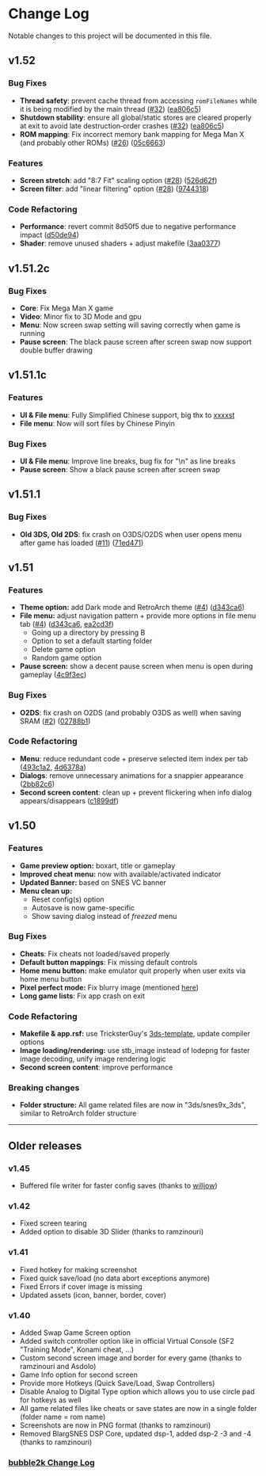 # Change Log
Notable changes to this project will be documented in this file.

## v1.52

### Bug Fixes
* **Thread safety**: prevent cache thread from accessing `romFileNames` while it is being modified by the main thread ([#32](https://github.com/matbo87/snes9x_3ds/issues/32)) ([ea806c5](https://github.com/matbo87/snes9x_3ds/commit/ea806c5d89d186f1d9018a8d1850190d422ad4ca))
* **Shutdown stability**: ensure all global/static stores are cleared properly at exit to avoid late destruction‑order crashes ([#32](https://github.com/matbo87/snes9x_3ds/issues/32)) ([ea806c5](https://github.com/matbo87/snes9x_3ds/commit/ea806c5d89d186f1d9018a8d1850190d422ad4ca))
* **ROM mapping**: Fix incorrect memory bank mapping for Mega Man X (and probably other ROMs) ([#26](https://github.com/matbo87/snes9x_3ds/issues/26)) ([05c6663](https://github.com/matbo87/snes9x_3ds/commit/05c6663ae2d944c4c232838ac4f5bf0d8c6c98aa))

### Features
* **Screen stretch**: add "8:7 Fit" scaling option ([#28](https://github.com/matbo87/snes9x_3ds/pull/28)) ([526d62f](https://github.com/matbo87/snes9x_3ds/commit/526d62f9250421ed867c43a675c226c63b718f19))
* **Screen filter**: add "linear filtering" option ([#28](https://github.com/matbo87/snes9x_3ds/pull/28)) ([9744318](https://github.com/matbo87/snes9x_3ds/commit/9744318cc747adeaf0c7decff94c8126584fa8b4))

### Code Refactoring
* **Performance**: revert commit 8d50f5 due to negative performance impact ([d50de94](https://github.com/matbo87/snes9x_3ds/commit/d50de943ff0415eb70f8cec3dfc7e50fe1490886))
* **Shader**: remove unused shaders + adjust makefile ([3aa0377](https://github.com/matbo87/snes9x_3ds/commit/3aa03772cecf17264e4cfee00545360286c15a42))


## v1.51.2c

### Bug Fixes
* **Core**: Fix Mega Man X game
* **Video**: Minor fix to 3D Mode and gpu
* **Menu**: Now screen swap setting will saving correctly when game is running
* **Pause screen**: The black pause screen after screen swap now support double buffer drawing


## v1.51.1c

### Features
* **UI & File menu**: Fully Simplified Chinese support, big thx to [xxxxst](https://github.com/xxxxst)
* **File menu**: Now will sort files by Chinese Pinyin

### Bug Fixes
* **UI & File menu**: Improve line breaks, bug fix for "\n" as line breaks
* **Pause screen**: Show a black pause screen after screen swap


## v1.51.1

### Bug Fixes
* **Old 3DS, Old 2DS**: fix crash on O3DS/O2DS when user opens menu after game has loaded ([#11](https://github.com/matbo87/snes9x_3ds/issues/11)) ([71ed471](https://github.com/matbo87/snes9x_3ds/commit/71ed471f3f9bfea74f42105ddbbbf3b9e9a94c07))


## v1.51

### Features
* **Theme option:** add Dark mode and RetroArch theme ([#4](https://github.com/matbo87/snes9x_3ds/issues/2)) ([d343ca6](https://github.com/matbo87/snes9x_3ds/commit/d343ca60fb0e380fa9b4239c7ebf346e0ff86e6c))
* **File menu:** adjust navigation pattern + provide more options in file menu tab ([#4](https://github.com/matbo87/snes9x_3ds/issues/2)) ([d343ca6](https://github.com/matbo87/snes9x_3ds/commit/d343ca60fb0e380fa9b4239c7ebf346e0ff86e6c), [ea2cd3f](https://github.com/matbo87/snes9x_3ds/commit/ea2cd3fa970f81a4384ebf0c7b014b429d4d7d34))
  * Going up a directory by pressing B
  * Option to set a default starting folder
  * Delete game option
  * Random game option
* **Pause screen:** show a decent pause screen when menu is open during gameplay ([4c9f3ec](https://github.com/matbo87/snes9x_3ds/commit/4c9f3ecb333eaf23da85e9199bdbbfa3511312dd))

### Bug Fixes
* **O2DS**: fix crash on O2DS (and probably O3DS as well) when saving SRAM ([#2](https://github.com/matbo87/snes9x_3ds/issues/2)) ([02788b1](https://github.com/matbo87/snes9x_3ds/commit/02788b17d038e30e612dcbf0719ec45a8fc54a43))

### Code Refactoring
* **Menu**: reduce redundant code + preserve selected item index per tab ([493c1a2](https://github.com/matbo87/snes9x_3ds/commit/493c1a22b3975c7cb39a55dbd38140e5e3cd2a14), [4d6378a](https://github.com/matbo87/snes9x_3ds/commit/4d6378a507cb77571e4444abb6fbd0df3ff5f555))
* **Dialogs**: remove unnecessary animations for a snappier appearance ([2bb82c6](https://github.com/matbo87/snes9x_3ds/commit/2bb82c69512a2ef894ee5bb049be13ba567b6e89))
* **Second screen content**: clean up + prevent flickering when info dialog appears/disappears ([c1899df](https://github.com/matbo87/snes9x_3ds/commit/c1899df01828b9653c3c635695e61d1ce4fbeaee))


## v1.50

### Features
* **Game preview option:** boxart, title or gameplay
* **Improved cheat menu:** now with available/activated indicator
* **Updated Banner:** based on SNES VC banner
* **Menu clean up:**
  * Reset config(s) option
  * Autosave is now game-specific
  * Show saving dialog instead of _freezed_ menu

### Bug Fixes
* **Cheats**: Fix cheats not loaded/saved properly
* **Default button mappings**: Fix missing default controls 
* **Home menu button:** make emulator quit properly when user exits via home menu button
* **Pixel perfect mode:** Fix blurry image (mentioned [here](https://github.com/asdolo/snes9x_3ds_forwarder/pull/1))
* **Long game lists**: Fix app crash on exit

### Code Refactoring
* **Makefile & app.rsf:** use TricksterGuy's [3ds-template](https://github.com/TricksterGuy/3ds-template), update compiler options
* **Image loading/rendering:** use stb_image instead of lodepng for faster image decoding, unify image rendering logic
* **Second screen content**: improve performance

### Breaking changes
* **Folder structure:** All game related files are now in "3ds/snes9x_3ds", similar to RetroArch folder structure


---
## Older releases

### v1.45
- Buffered file writer for faster config saves (thanks to [willjow](https://github.com/willjow/snes9x_3ds))

### v1.42
- Fixed screen tearing
- Added option to disable 3D Slider (thanks to ramzinouri)

### v1.41
- Fixed hotkey for making screenshot 
- Fixed quick save/load (no data abort exceptions anymore)
- Fixed Errors if cover image is missing
- Updated assets (icon, banner, border, cover)

### v1.40

- Added Swap Game Screen option
- Added switch controller option like in official Virtual Console (SF2 "Training Mode", Konami cheat, ...)
- Custom second screen image and border for every game (thanks to ramzinouri and Asdolo)
- Game Info option for second screen
- Provide more Hotkeys (Quick Save/Load, Swap Controllers)
- Disable Analog to Digital Type option which allows you to use circle pad for hotkeys as well
- All game related files like cheats or save states are now in a single folder (folder name = rom name)
- Screenshots are now in PNG format (thanks to ramzinouri)
- Removed BlargSNES DSP Core, updated dsp-1, added dsp-2 -3 and -4 (thanks to ramzinouri)

### [bubble2k Change Log](https://github.com/bubble2k16/snes9x_3ds#change-history)
